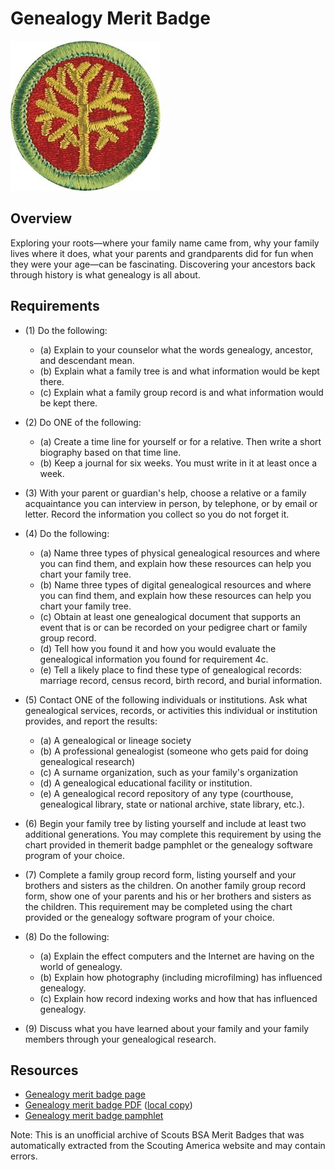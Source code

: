 

# Genealogy Merit Badge

![Genealogy Merit Badge](images/genealogy-merit-badge.jpg)

## Overview



Exploring your roots—where your family name came from, why your family lives where it does, what your parents and grandparents did for fun when they were your age—can be fascinating. Discovering your ancestors back through history is what genealogy is all about.

## Requirements

* (1) Do the following:
    * (a) Explain to your counselor what the words genealogy, ancestor, and descendant mean.
    * (b) Explain what a family tree is and what information would be kept there.
    * (c) Explain what a family group record is and what information would be kept there.


* (2) Do ONE of the following:
    * (a) Create a time line for yourself or for a relative. Then write a short biography based on that time line.
    * (b) Keep a journal for six weeks. You must write in it at least once a week.


* (3) With your parent or guardian's help, choose a relative or a family acquaintance you can interview in person, by telephone, or by email or letter. Record the information you collect so you do not forget it.
* (4) Do the following:
    * (a) Name three types of physical genealogical resources and where you can find them, and explain how these resources can help you chart your family tree.
    * (b) Name three types of digital genealogical resources and where you can find them, and explain how these resources can help you chart your family tree.
    * (c) Obtain at least one genealogical document that supports an event that is or can be recorded on your pedigree chart or family group record.
    * (d) Tell how you found it and how you would evaluate the genealogical information you found for requirement 4c.
    * (e) Tell a likely place to find these type of genealogical records: marriage record, census record, birth record, and burial information.


* (5) Contact ONE of the following individuals or institutions. Ask what genealogical services, records, or activities this individual or institution provides, and report the results:
    * (a) A genealogical or lineage society
    * (b) A professional genealogist (someone who gets paid for doing genealogical research)
    * (c) A surname organization, such as your family's organization
    * (d) A genealogical educational facility or institution.
    * (e) A genealogical record repository of any type (courthouse, genealogical library, state or national archive, state library, etc.).


* (6) Begin your family tree by listing yourself and include at least two additional generations. You may complete this requirement by using the chart provided in themerit badge pamphlet or the genealogy software program of your choice.
* (7) Complete a family group record form, listing yourself and your brothers and sisters as the children. On another family group record form, show one of your parents and his or her brothers and sisters as the children. This requirement may be completed using the chart provided or the genealogy software program of your choice.
* (8) Do the following:
    * (a) Explain the effect computers and the Internet are having on the world of genealogy.
    * (b) Explain how photography (including microfilming) has influenced genealogy.
    * (c) Explain how record indexing works and how that has influenced genealogy.


* (9) Discuss what you have learned about your family and your family members through your genealogical research.


## Resources

- [Genealogy merit badge page](https://www.scouting.org/merit-badges/genealogy/)
- [Genealogy merit badge PDF](https://filestore.scouting.org/filestore/Merit_Badge_ReqandRes/Pamphlets/Genealogy_2024.pdf) ([local copy](files/genealogy-merit-badge.pdf))
- [Genealogy merit badge pamphlet](https://www.scoutshop.org/scouts-bsa-genealogy-merit-badge-pamphlet-660396.html)

Note: This is an unofficial archive of Scouts BSA Merit Badges that was automatically extracted from the Scouting America website and may contain errors.
